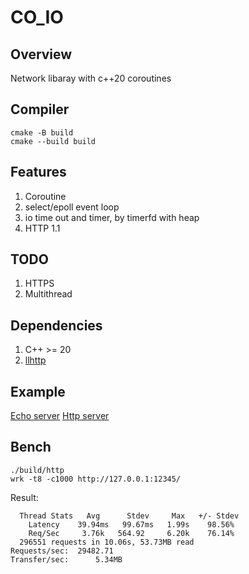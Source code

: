 # CO_IO

## Overview

Network libaray with c++20 coroutines

## Compiler

```
cmake -B build
cmake --build build
```

## Features

1. Coroutine
2. select/epoll event loop
3. io time out and timer, by timerfd with heap
4. HTTP 1.1

## TODO

1. HTTPS
2. Multithread

## Dependencies

1. C++ >= 20
2. [llhttp](https://github.com/nodejs/llhttp)

## Example

[Echo server](./example/echo_server.cpp)
[Http server](./example/http_server.cpp)

## Bench

```
./build/http
wrk -t8 -c1000 http://127.0.0.1:12345/

```

Result:

```
  Thread Stats   Avg      Stdev     Max   +/- Stdev
    Latency    39.94ms   99.67ms   1.99s    98.56%
    Req/Sec     3.76k   564.92     6.20k    76.14%
  296551 requests in 10.06s, 53.73MB read
Requests/sec:  29482.71
Transfer/sec:      5.34MB
```

